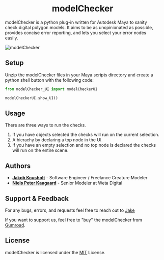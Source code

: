 <h1 align="center">modelChecker</h1>

modelChecker is a python plug-in written for Autodesk Maya to sanity check digital polygon models. It aims to be as unopinionated as possible, provides concise error reporting, and lets you select your error nodes easily.

![modelChecker](https://i.imgur.com/1PQr1S5.jpg)

## Setup

Unzip the modelChecker files in your Maya scripts directory and create a python shell button with the following code:

```python
from modelChecker_UI import modelCheckerUI

modelCheckerUI.show_UI()
```

## Usage

There are three ways to run the checks.

1. If you have objects selected the checks will run on the current selection.
2. A hierachy by declaring a top node in the UI.
3. If you have an empty selection and no top node is declared the checks will run on the entire scene.

## Authors

- [**Jakob Kousholt**](https://www.linkedin.com/in/jakejk/) - Software Engineer / Freelance Creature Modeler
- [**Niels Peter Kaagaard**](https://www.linkedin.com/in/niels-peter-kaagaard-146b8a13) - Senior Modeler at Weta Digital

## Support & Feedback

For any bugs, errors, and requests feel free to reach out to [Jake](mailto:jakobjk@gmail.com)

If you want to support us, feel free to "buy" the modelChecker from [Gumroad](https://jakejk.gumroad.com/l/htZYj).

## License

modelChecker is licensed under the [MIT](https://rem.mit-license.org/) License.
